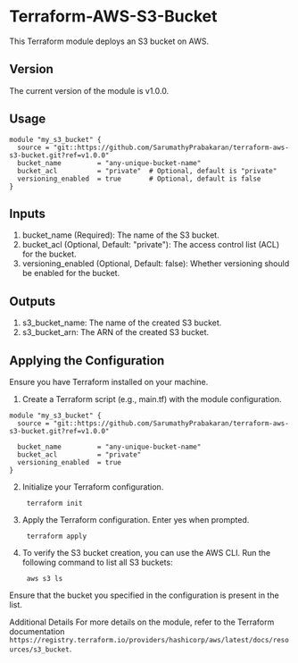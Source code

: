 # Terraform-AWS-S3-Bucket


This Terraform module deploys an S3 bucket on AWS.

## Version

The current version of the module is v1.0.0.

## Usage
```hcl
module "my_s3_bucket" {
  source = "git::https://github.com/SarumathyPrabakaran/terraform-aws-s3-bucket.git?ref=v1.0.0"
  bucket_name         = "any-unique-bucket-name"
  bucket_acl          = "private"  # Optional, default is "private"
  versioning_enabled  = true       # Optional, default is false
}
```
## Inputs
1. bucket_name (Required): The name of the S3 bucket.
2. bucket_acl (Optional, Default: "private"): The access control list (ACL) for the bucket.
3. versioning_enabled (Optional, Default: false): Whether versioning should be enabled for the bucket.


## Outputs
1. s3_bucket_name: The name of the created S3 bucket.
2. s3_bucket_arn: The ARN of the created S3 bucket.


## Applying the Configuration
Ensure you have Terraform installed on your machine.

1. Create a Terraform script (e.g., main.tf) with the module configuration.

```
module "my_s3_bucket" {
  source = "git::https://github.com/SarumathyPrabakaran/terraform-aws-s3-bucket.git?ref=v1.0.0"

  bucket_name         = "any-unique-bucket-name"
  bucket_acl          = "private"
  versioning_enabled  = true
}
```
2. Initialize your Terraform configuration.

        terraform init


3. Apply the Terraform configuration. Enter yes when prompted.

        terraform apply


4. To verify the S3 bucket creation, you can use the AWS CLI. Run the following command to list all S3 buckets:
   
        aws s3 ls

Ensure that the bucket you specified in the configuration is present in the list.

Additional Details
For more details on the module, refer to the Terraform documentation ```https://registry.terraform.io/providers/hashicorp/aws/latest/docs/resources/s3_bucket```.




